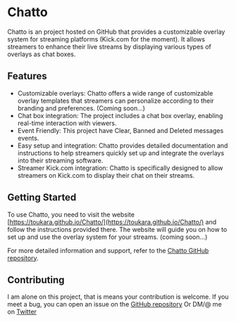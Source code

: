 ﻿# Chatto

Chatto is an project hosted on GitHub that provides a customizable overlay system for streaming platforms (Kick.com for the moment). It allows streamers to enhance their live streams by displaying various types of overlays as chat boxes.

## Features

- Customizable overlays: Chatto offers a wide range of customizable overlay templates that streamers can personalize according to their branding and preferences. (Coming soon...)
- Chat box integration: The project includes a chat box overlay, enabling real-time interaction with viewers.
- Event Friendly: This project have Clear, Banned and Deleted messages events.
- Easy setup and integration: Chatto provides detailed documentation and instructions to help streamers quickly set up and integrate the overlays into their streaming software.
- Streamer Kick.com integration: Chatto is specifically designed to allow streamers on Kick.com to display their chat on their streams.

## Getting Started

To use Chatto, you need to visit the website [https://toukara.github.io/Chatto/](https://toukara.github.io/Chatto/) and follow the instructions provided there. The website will guide you on how to set up and use the overlay system for your streams. (coming soon...)

For more detailed information and support, refer to the [Chatto GitHub repository](https://github.com/Toukara/Chatto).

## Contributing

I am alone on this project, that is means your contribution is welcome. If you meet a bug, you can open an issue on the [GitHub repository](https://github.com/Toukara/Chatto/issues)
Or DM/@ me on [Twitter](https://twitter.com/Benjamincms_)
